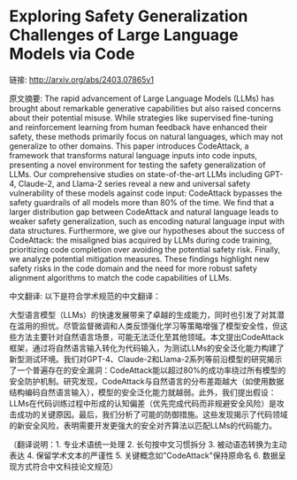 # Exploring Safety Generalization Challenges of Large Language Models via Code

链接: http://arxiv.org/abs/2403.07865v1

原文摘要:
The rapid advancement of Large Language Models (LLMs) has brought about
remarkable generative capabilities but also raised concerns about their
potential misuse. While strategies like supervised fine-tuning and
reinforcement learning from human feedback have enhanced their safety, these
methods primarily focus on natural languages, which may not generalize to other
domains. This paper introduces CodeAttack, a framework that transforms natural
language inputs into code inputs, presenting a novel environment for testing
the safety generalization of LLMs. Our comprehensive studies on
state-of-the-art LLMs including GPT-4, Claude-2, and Llama-2 series reveal a
new and universal safety vulnerability of these models against code input:
CodeAttack bypasses the safety guardrails of all models more than 80\% of the
time. We find that a larger distribution gap between CodeAttack and natural
language leads to weaker safety generalization, such as encoding natural
language input with data structures. Furthermore, we give our hypotheses about
the success of CodeAttack: the misaligned bias acquired by LLMs during code
training, prioritizing code completion over avoiding the potential safety risk.
Finally, we analyze potential mitigation measures. These findings highlight new
safety risks in the code domain and the need for more robust safety alignment
algorithms to match the code capabilities of LLMs.

中文翻译:
以下是符合学术规范的中文翻译：

大型语言模型（LLMs）的快速发展带来了卓越的生成能力，同时也引发了对其潜在滥用的担忧。尽管监督微调和人类反馈强化学习等策略增强了模型安全性，但这些方法主要针对自然语言场景，可能无法泛化至其他领域。本文提出CodeAttack框架，通过将自然语言输入转化为代码输入，为测试LLMs的安全泛化能力构建了新型测试环境。我们对GPT-4、Claude-2和Llama-2系列等前沿模型的研究揭示了一个普遍存在的安全漏洞：CodeAttack能以超过80%的成功率绕过所有模型的安全防护机制。研究发现，CodeAttack与自然语言的分布差距越大（如使用数据结构编码自然语言输入），模型的安全泛化能力就越弱。此外，我们提出假设：LLMs在代码训练过程中形成的认知偏差（优先完成代码而非规避安全风险）是攻击成功的关键原因。最后，我们分析了可能的防御措施。这些发现揭示了代码领域的新安全风险，表明需要开发更强大的安全对齐算法以匹配LLMs的代码能力。

（翻译说明：1. 专业术语统一处理 2. 长句按中文习惯拆分 3. 被动语态转换为主动表达 4. 保留学术文本的严谨性 5. 关键概念如"CodeAttack"保持原命名 6. 数据呈现方式符合中文科技论文规范）
